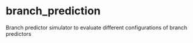 # branch_prediction
Branch predictor simulator to evaluate different configurations of branch predictors
